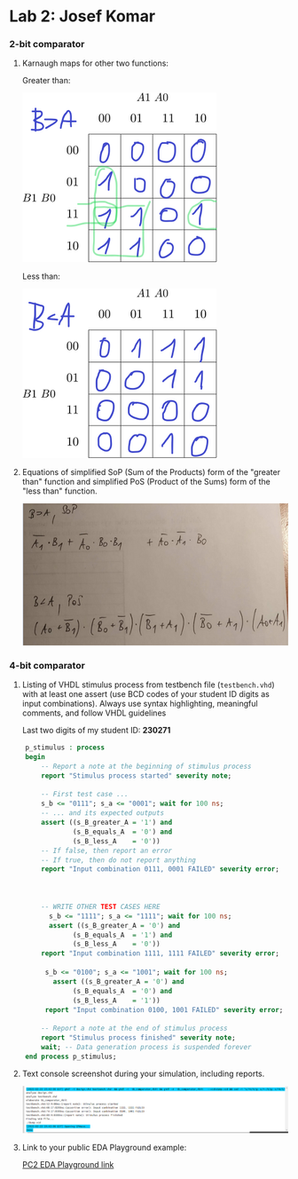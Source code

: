 # Lab 2: Josef Komar

### 2-bit comparator

1. Karnaugh maps for other two functions:

   Greater than:

   ![K-maps](images/kmap_BgreaterA.png)

   Less than:

   ![K-maps](images/kmap_BlessA.png)

2. Equations of simplified SoP (Sum of the Products) form of the "greater than" function and simplified PoS (Product of the Sums) form of the "less than" function.

   ![Logic functions](images/comparator.png)

### 4-bit comparator

1. Listing of VHDL stimulus process from testbench file (`testbench.vhd`) with at least one assert (use BCD codes of your student ID digits as input combinations). Always use syntax highlighting, meaningful comments, and follow VHDL guidelines

   Last two digits of my student ID: **230271**

```vhdl
    p_stimulus : process
    begin
        -- Report a note at the beginning of stimulus process
        report "Stimulus process started" severity note;

        -- First test case ...
        s_b <= "0111"; s_a <= "0001"; wait for 100 ns;
        -- ... and its expected outputs
        assert ((s_B_greater_A = '1') and
                (s_B_equals_A  = '0') and
                (s_B_less_A    = '0'))
        -- If false, then report an error
        -- If true, then do not report anything
        report "Input combination 0111, 0001 FAILED" severity error;



        -- WRITE OTHER TEST CASES HERE
		  s_b <= "1111"; s_a <= "1111"; wait for 100 ns;
		  assert ((s_B_greater_A = '0') and
                (s_B_equals_A  = '1') and
                (s_B_less_A    = '0'))
        report "Input combination 1111, 1111 FAILED" severity error;  
         
         s_b <= "0100"; s_a <= "1001"; wait for 100 ns;
		   assert ((s_B_greater_A = '0') and
                (s_B_equals_A  = '0') and
                (s_B_less_A    = '1'))
         report "Input combination 0100, 1001 FAILED" severity error;

        -- Report a note at the end of stimulus process
        report "Stimulus process finished" severity note;
        wait; -- Data generation process is suspended forever
    end process p_stimulus;
```

2. Text console screenshot during your simulation, including reports.

   ![console](images/textconsole.png)

3. Link to your public EDA Playground example:

   [PC2 EDA Playground link](https://www.edaplayground.com/x/D92c)